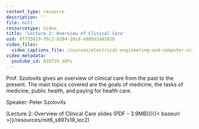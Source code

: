 ```yaml
---
content_type: resource
description: ''
file: null
resourcetype: Video
title: 'Lecture 2: Overview of Clinical Care'
uid: 0f735019-76c1-b204-2dcd-e9d5d3a01628
video_files:
  video_captions_file: /courses/electrical-engineering-and-computer-science/6-s897-machine-learning-for-healthcare-spring-2019/lecture-videos/lecture-2-overview-of-clinical-care/DS97JV_o0Fs.vtt
video_metadata:
  youtube_id: DS97JV_o0Fs
---
```


Prof. Szolovits gives an overview of clinical care from the past to the present. The main topics covered are the goals of medicine, the tasks of medicine, public health, and paying for health care.

Speaker: Peter Szolovits

[Lecture 2: Overview of Clinical Care slides (PDF - 3.9MB)]({{< baseurl >}}/resources/mit6_s897s19_lec2)